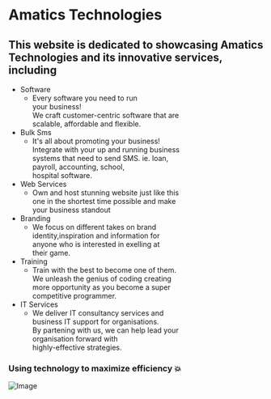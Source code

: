 # Amatics Technologies

## This website is dedicated to showcasing Amatics Technologies and its innovative services, including 
- Software
  - Every software you need to run <br> your business!<br>We craft customer-centric software that are
  <br>scalable,
  affordable and flexible.
- Bulk Sms
  - It's all about promoting your business!<br>
    Integrate with your up and running business<br>
    systems that need to send SMS. ie. loan, <br>payroll, accounting, school, <br>hospital
    software.
- Web Services
  - Own and host stunning website just like this<br>one in the shortest time possible and make<br>
                your business standout
- Branding
  - We focus on different takes on brand<br>identity,inspiration and information for<br>anyone who is
  interested in exelling at  <br> their
  game.
- Training
  - Train with the best to become one of them.<br>We unleash the genius of coding creating <br> more
  opportunity as you become a super <br>
  competitive programmer.
- IT Services
  - We deliver IT consultancy services and <br>business IT support for organisations. <br> By partening with
  us, we can help lead your <br>
  organisation forward with <br> highly-effective
  strategies.

### Using technology to maximize efficiency :boom:
![Image](https://github.com/user-attachments/assets/a7315d2d-b2f2-4da5-942a-c661cd8e9fc8)
